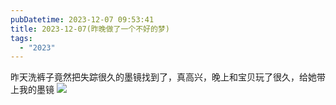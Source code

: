 ```yaml
---
pubDatetime: 2023-12-07 09:53:41
title: 2023-12-07(昨晚做了一个不好的梦)
tags:
  - "2023"
---
```


昨天洗裤子竟然把失踪很久的墨镜找到了，真高兴，晚上和宝贝玩了很久，给她带上我的墨镜
![](../../img/2023/2023-12-07.jpeg)
